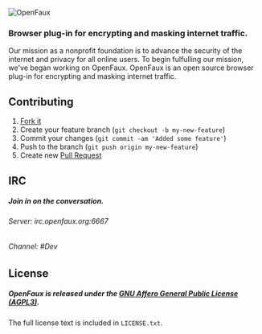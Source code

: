 ![OpenFaux](https://raw.github.com/openfaux/openfaux-website/master/HTML/IMG/openfaux-horizontal-600px.png)
### Browser plug-in for encrypting and masking internet traffic.
Our mission as a nonprofit foundation is to advance the security of the internet and privacy for all online users. To begin fulfulling our mission, we've began working on OpenFaux. OpenFaux is an open source browser plug-in for encrypting and masking internet traffic.

## Contributing

1. [Fork it](https://help.github.com/articles/fork-a-repo)
2. Create your feature branch (`git checkout -b my-new-feature`)
3. Commit your changes (`git commit -am 'Added some feature'`)
4. Push to the branch (`git push origin my-new-feature`)
5. Create new [Pull Request](https://help.github.com/articles/using-pull-requests)

## IRC

##### Join in on the conversation.
###### Server: irc.openfaux.org:6667
###### Channel: #Dev

## License

##### OpenFaux is released under the [GNU Affero General Public License (AGPL3)](https://www.gnu.org/licenses/agpl-3.0.html).
The full license text is included in `LICENSE.txt`.
